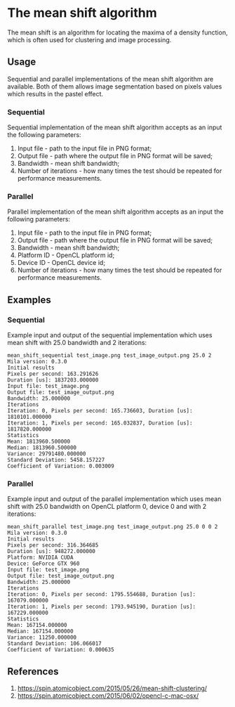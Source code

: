 # The mean shift algorithm
The mean shift is an algorithm for locating the maxima of a density function, which is often used for clustering and image processing.

## Usage
Sequential and parallel implementations of the mean shift algorithm are available. Both of them allows image segmentation based on pixels values which results in the pastel effect.

### Sequential
Sequential implementation of the mean shift algorithm accepts as an input the following parameters:

1. Input file - path to the input file in PNG format;
1. Output file - path where the output file in PNG format will be saved;
1. Bandwidth - mean shift bandwidth;
1. Number of iterations - how many times the test should be repeated for performance measurements.

### Parallel
Parallel implementation of the mean shift algorithm accepts as an input the following parameters:

1. Input file - path to the input file in PNG format;
1. Output file - path where the output file in PNG format will be saved;
1. Bandwidth - mean shift bandwidth;
1. Platform ID - OpenCL platform id;
1. Device ID - OpenCL device id;
1. Number of iterations - how many times the test should be repeated for performance measurements.

## Examples
### Sequential
Example input and output of the sequential implementation which uses mean shift with 25.0 bandwidth and 2 iterations:

    mean_shift_sequential test_image.png test_image_output.png 25.0 2
    Mila version: 0.3.0
    Initial results
    Pixels per second: 163.291626
    Duration [us]: 1837203.000000
    Input file: test_image.png
    Output file: test_image_output.png
    Bandwidth: 25.000000
    Iterations
    Iteration: 0, Pixels per second: 165.736603, Duration [us]: 1810101.000000
    Iteration: 1, Pixels per second: 165.032837, Duration [us]: 1817820.000000
    Statistics
    Mean: 1813960.500000
    Median: 1813960.500000
    Variance: 29791480.000000
    Standard Deviation: 5458.157227
    Coefficient of Variation: 0.003009

### Parallel
Example input and output of the parallel implementation which uses mean shift with 25.0 bandwidth on OpenCL platform 0, device 0 and with 2 iterations:

    mean_shift_parallel test_image.png test_image_output.png 25.0 0 0 2
    Mila version: 0.3.0
    Initial results
    Pixels per second: 316.364685
    Duration [us]: 948272.000000
    Platform: NVIDIA CUDA
    Device: GeForce GTX 960
    Input file: test_image.png
    Output file: test_image_output.png
    Bandwidth: 25.000000
    Iterations
    Iteration: 0, Pixels per second: 1795.554688, Duration [us]: 167079.000000
    Iteration: 1, Pixels per second: 1793.945190, Duration [us]: 167229.000000
    Statistics
    Mean: 167154.000000
    Median: 167154.000000
    Variance: 11250.000000
    Standard Deviation: 106.066017
    Coefficient of Variation: 0.000635

## References
1. https://spin.atomicobject.com/2015/05/26/mean-shift-clustering/
1. https://spin.atomicobject.com/2015/06/02/opencl-c-mac-osx/
